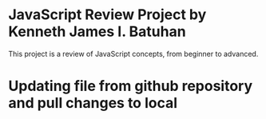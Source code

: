 # JavaScript Review Project by Kenneth James I. Batuhan
This project is a review of JavaScript concepts, from beginner to advanced.

# Updating file from github repository and pull changes to local
